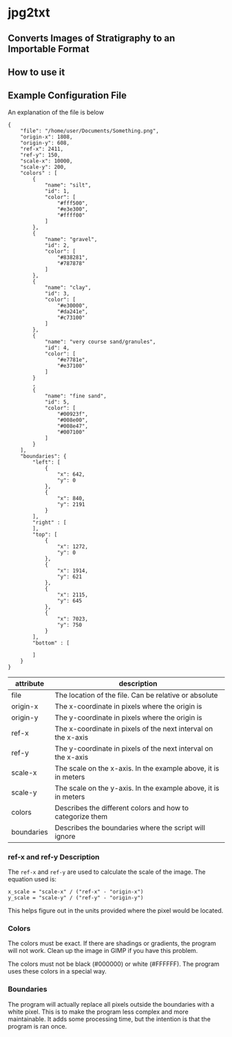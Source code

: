 # jpg2txt
## Converts Images of Stratigraphy to an Importable Format

## How to use it

## Example Configuration File
An explanation of the file is below
```
{
    "file": "/home/user/Documents/Something.png",
    "origin-x": 1808,
    "origin-y": 608,
    "ref-x": 2411,
    "ref-y": 150,
    "scale-x": 10000,
    "scale-y": 200,
    "colors" : [
        {
            "name": "silt",
            "id": 1,
            "color": [
                "#fff500",
                "#e3e300",
                "#ffff00"
            ]
        },
        {
            "name": "gravel",
            "id": 2,
            "color": [
                "#838281",
                "#787878"
            ]
        },
        {
            "name": "clay",
            "id": 3,
            "color": [
                "#e30000",
                "#da241e",
                "#c73100"
            ]
        },
        {
            "name": "very course sand/granules",
            "id": 4,
            "color": [
                "#e7781e",
                "#e37100"
            ]
        }
        ,
        {
            "name": "fine sand",
            "id": 5,
            "color": [
                "#00923f",
                "#008e00",
                "#008e47",
                "#007100"
            ]
        }
    ],
    "boundaries": {
        "left": [
            {
                "x": 642,
                "y": 0
            },
            {
                "x": 840,
                "y": 2191
            }
        ],
        "right" : [
        ],
        "top": [
            {
                "x": 1272,
                "y": 0
            },
            {
                "x": 1914,
                "y": 621
            },
            {
                "x": 2115,
                "y": 645
            },
            {
                "x": 7023,
                "y": 750
            }
        ],
        "bottom" : [

        ]
    } 
}
```

| attribute | description |
|-----------|-------------|
| file      |  The location of the file. Can be relative or absolute          | 
| origin-x  |  The x-coordinate in pixels where the origin is                 |       
| origin-y  |  The y-coordinate in pixels where the origin is                 |          
| ref-x     |  The x-coordinate in pixels of the next interval on the x-axis  |    
| ref-y     |  The y-coordinate in pixels of the next interval on the x-axis  |     
| scale-x   |  The scale on the x-axis. In the example above, it is in meters |      
| scale-y   |  The scale on the y-axis. In the example above, it is in meters |        
| colors    |  Describes the different colors and how to categorize them      |    
| boundaries|  Describes the boundaries where the script will ignore          | 

### ref-x and ref-y Description

The `ref-x` and `ref-y` are used to calculate the scale of the image. The equation used is:

```
x_scale = "scale-x" / ("ref-x" - "origin-x")
y_scale = "scale-y" / ("ref-y" - "origin-y")
```

This helps figure out in the units provided where the pixel would be located.

### Colors

The colors must be exact. If there are shadings or gradients, the program will not work. Clean up the image in GIMP if you have this problem.

The colors must not be black (#000000) or white (#FFFFFF). The program uses these colors in a special way.

### Boundaries

The program will actually replace all pixels outside the boundaries with a white pixel. This is to make the program less complex and more maintainable. It adds some processing time, but the intention is that the program is ran once.